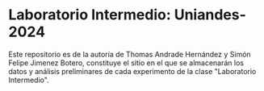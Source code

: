 # Laboratorio Intermedio: Uniandes-2024

Este repositorio es de la autoría de Thomas Andrade Hernández y Simón Felipe Jimenez Botero, constituye el sitio en el que se almacenarán los datos y análisis preliminares de cada experimento de la clase "Laboratorio Intermedio".
